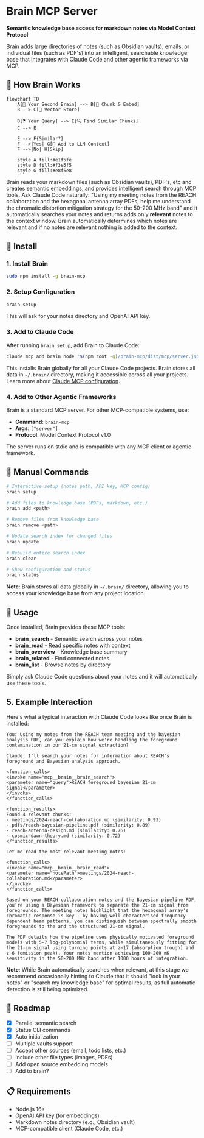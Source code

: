 # Brain MCP Server

**Semantic knowledge base access for markdown notes via Model Context Protocol**

Brain adds large directories of notes (such as Obsidian vaults), emails, or individual files (such as PDF's) into an intelligent, searchable knowledge base that integrates with Claude Code and other agentic frameworks via MCP.

## 🧠 How Brain Works

```mermaid
flowchart TD
    A[📄 Your Second Brain] --> B[🔧 Chunk & Embed]
    B --> C[💾 Vector Store]
    
    D[❓ Your Query] --> E[🔍 Find Similar Chunks]
    C --> E
    
    E --> F{Similar?}
    F -->|Yes| G[📝 Add to LLM Context]
    F -->|No| H[Skip]
    
    style A fill:#e1f5fe
    style D fill:#f3e5f5
    style G fill:#e8f5e8
```

Brain reads your markdown files (such as Obsidian vaults), PDF's, etc and creates semantic embeddings, and provides intelligent search through MCP tools. Ask Claude Code naturally: "Using my meeting notes from the REACH collaboration and the hexagonal antenna array PDFs, help me understand the chromatic distortion mitigation strategy for the 50-200 MHz band" and it automatically searches your notes and returns adds only **relevant** notes to the context window. Brain automatically determines which notes are relevant and if no notes are relevant nothing is added to the context.

## 🚀 Install

### 1. Install Brain
```bash
sudo npm install -g brain-mcp
```

### 2. Setup Configuration
```bash
brain setup
```
This will ask for your notes directory and OpenAI API key.

### 3. Add to Claude Code
After running `brain setup`, add Brain to Claude Code:

```bash
claude mcp add brain node "$(npm root -g)/brain-mcp/dist/mcp/server.js" -s user
```

This installs Brain globally for all your Claude Code projects. Brain stores all data in `~/.brain/` directory, making it accessible across all your projects. Learn more about [Claude MCP configuration](https://docs.anthropic.com/en/docs/claude-code/mcp-servers).

### 4. Add to Other Agentic Frameworks
Brain is a standard MCP server. For other MCP-compatible systems, use:
- **Command**: `brain-mcp`  
- **Args**: `["server"]`
- **Protocol**: Model Context Protocol v1.0

The server runs on stdio and is compatible with any MCP client or agentic framework.

## 🔧 Manual Commands

```bash
# Interactive setup (notes path, API key, MCP config)
brain setup

# Add files to knowledge base (PDFs, markdown, etc.)
brain add <path>

# Remove files from knowledge base
brain remove <path>

# Update search index for changed files
brain update

# Rebuild entire search index  
brain clear

# Show configuration and status
brain status
```

**Note**: Brain stores all data globally in `~/.brain/` directory, allowing you to access your knowledge base from any project location.

## 🎯 Usage

Once installed, Brain provides these MCP tools:
- **brain_search** - Semantic search across your notes
- **brain_read** - Read specific notes with context
- **brain_overview** - Knowledge base summary
- **brain_related** - Find connected notes
- **brain_list** - Browse notes by directory

Simply ask Claude Code questions about your notes and it will automatically use these tools.

## 5. Example Interaction

Here's what a typical interaction with Claude Code looks like once Brain is installed:

```
You: Using my notes from the REACH team meeting and the bayesian analysis PDF, can you explain how we're handling the foreground contamination in our 21-cm signal extraction?

Claude: I'll search your notes for information about REACH's foreground and Bayesian analysis approach.

<function_calls>
<invoke name="mcp__brain__brain_search">
<parameter name="query">REACH foreground bayesian 21-cm signal</parameter>
</invoke>
</function_calls>

<function_results>
Found 4 relevant chunks:
- meetings/2024-reach-collaboration.md (similarity: 0.93)
- pdfs/reach-bayesian-pipeline.pdf (similarity: 0.89)
- reach-antenna-design.md (similarity: 0.76)
- cosmic-dawn-theory.md (similarity: 0.72)
</function_results>

Let me read the most relevant meeting notes:

<function_calls>
<invoke name="mcp__brain__brain_read">
<parameter name="notePath">meetings/2024-reach-collaboration.md</parameter>
</invoke>
</function_calls>

Based on your REACH collaboration notes and the Bayesian pipeline PDF, you're using a Bayesian framework to separate the 21-cm signal from foregrounds. The meeting notes highlight that the hexagonal array's chromatic response is key - by having well-characterised frequency-dependent beam patterns, you can distinguish between spectrally smooth foregrounds to the and the structured 21-cm signal.

The PDF details how the pipeline uses physically motivated foreground models with 5-7 log-polynomial terms, while simultaneously fitting for the 21-cm signal using turning points at z~17 (absorption trough) and z~6 (emission peak). Your notes mention achieving 100-200 mK sensitivity in the 50-200 MHz band after 1000 hours of integration.
```

**Note**: While Brain automatically searches when relevant, at this stage we recommend occasionally hinting to Claude that it should "look in your notes" or "search my knowledge base" for optimal results, as full automatic detection is still being optimized.

## 🚧 Roadmap

- [x] Parallel semantic search
- [x] Status CLI commands
- [x] Auto initialization
- [ ] Multiple vaults support
- [ ] Accept other sources (email, todo lists, etc.)
- [ ] Include other file types (images, PDFs)
- [ ] Add open source embedding models
- [ ] Add to brain?

## 📋 Requirements

- Node.js 16+
- OpenAI API key (for embeddings)
- Markdown notes directory (e.g., Obsidian vault)
- MCP-compatible client (Claude Code, etc.)
